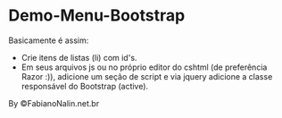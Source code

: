 Demo-Menu-Bootstrap
===================

Basicamente é assim:

- Crie itens de listas (li) com id's.
- Em seus arquivos js ou no próprio editor do cshtml (de preferência Razor :)), adicione um seção de script e via jquery adicione a classe responsável do Bootstrap (active).

By ©FabianoNalin.net.br

